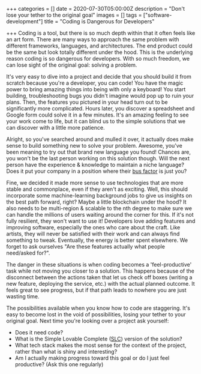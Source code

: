 +++
categories = []
date = 2020-07-30T05:00:00Z
description = "Don't lose your tether to the original goal"
images = []
tags = ["software-development"]
title = "Coding is Dangerous for Developers"

+++
Coding is a tool, but there is so much depth within that it often feels like an art form. There are many ways to approach the same problem with different frameworks, languages, and architectures. The end product could be the same but look totally different under the hood. This is the underlying reason coding is so dangerous for developers. With so much freedom, we can lose sight of the original goal: solving a problem.

It's very easy to dive into a project and decide that you should build it from scratch because you're a developer, you can code! You have the magic power to bring amazing things into being with only a keyboard! You start building, troubleshooting bugs you didn't imagine would pop up to ruin your plans. Then, the features you pictured in your head turn out to be significantly more complicated. Hours later, you discover a spreadsheet and Google form could solve it in a few minutes. It's an amazing feeling to see your work come to life, but it can blind us to the simple solutions that we can discover with a little more patience.

Alright, so you've searched around and mulled it over, it actually does make sense to build something new to solve your problem. Awesome, you've been meaning to try out that brand new language you found! Chances are, you won't be the last person working on this solution though. Will the next person have the experience & knowledge to maintain a niche language? Does it put your company in a position where their [bus factor](https://en.wikipedia.org/wiki/Bus_factor) is just you?

Fine, we decided it made more sense to use technologies that are more stable and commonplace, even if they aren't as exciting. Well, this should incorporate some machine-learning background jobs to give us insights on the best path forward, right? Maybe a little blockchain under the hood? It also needs to be multi-region & scalable to the nth degree to make sure we can handle the millions of users waiting around the corner for this. If it's not fully resilient, they won't want to use it! Developers love adding features and improving software, especially the ones who care about the craft. Like artists, they will never be satisfied with their work and can always find something to tweak. Eventually, the energy is better spent elsewhere. We forget to ask ourselves "Are these features actually what people need/asked for?".

The danger in these situations is when coding becomes a 'feel-productive' task while not moving you closer to a solution. This happens because of the disconnect between the actions taken that let us check off boxes (writing a new feature, deploying the service, etc.) with the actual planned outcome. It feels great to see progress, but if that path leads to nowhere you are just wasting time.

The possibilities available when you know how to code are staggering. It's easy to become lost in the void of possibilities, losing your tether to your original goal. Next time you're looking over a project ask yourself:

* Does it need code?
* What is the Simple Lovable Complete ([SLC](https://blog.asmartbear.com/slc.html)) version of the solution?
* What tech stack makes the most sense for the context of the project, rather than what is shiny and interesting?
* Am I actually making progress toward this goal or do I just feel productive? (Ask this one regularly)
